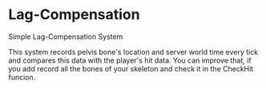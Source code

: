 # Lag-Compensation
Simple Lag-Compensation System

This system records pelvis bone's location and server world time every tick and compares this data with the player's hit data.
You can improve that, if you add record all the bones of your skeleton and check it in the CheckHit funcion.
